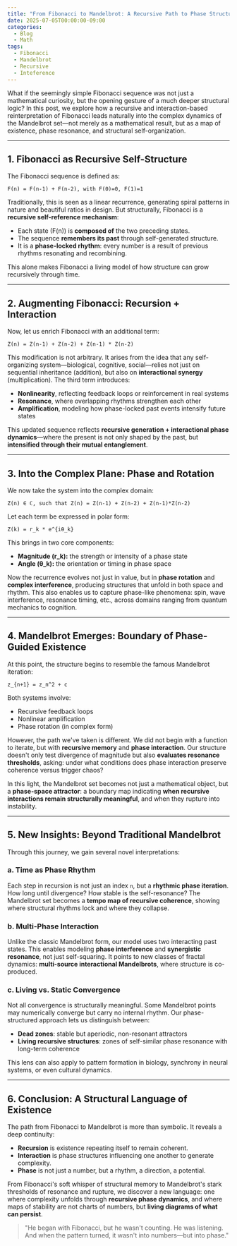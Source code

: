 ```yaml
---
title: "From Fibonacci to Mandelbrot: A Recursive Path to Phase Structure"
date: 2025-07-05T00:00:00-09:00
categories:
  - Blog
  - Math
tags:
  - Fibonacci
  - Mandelbrot 
  - Recursive
  - Inteference
---
```


What if the seemingly simple Fibonacci sequence was not just a mathematical curiosity, but the opening gesture of a much deeper structural logic? In this post, we explore how a recursive and interaction-based reinterpretation of Fibonacci leads naturally into the complex dynamics of the Mandelbrot set—not merely as a mathematical result, but as a map of existence, phase resonance, and structural self-organization.

---

## 1. Fibonacci as Recursive Self-Structure

The Fibonacci sequence is defined as:

```
F(n) = F(n-1) + F(n-2), with F(0)=0, F(1)=1
```

Traditionally, this is seen as a linear recurrence, generating spiral patterns in nature and beautiful ratios in design. But structurally, Fibonacci is a **recursive self-reference mechanism**:

- Each state (F(n)) is **composed of** the two preceding states.
- The sequence **remembers its past** through self-generated structure.
- It is a **phase-locked rhythm**: every number is a result of previous rhythms resonating and recombining.

This alone makes Fibonacci a living model of how structure can grow recursively through time.

---

## 2. Augmenting Fibonacci: Recursion + Interaction

Now, let us enrich Fibonacci with an additional term:

```
Z(n) = Z(n-1) + Z(n-2) + Z(n-1) * Z(n-2)
```

This modification is not arbitrary. It arises from the idea that any self-organizing system—biological, cognitive, social—relies not just on sequential inheritance (addition), but also on **interactional synergy** (multiplication). The third term introduces:

- **Nonlinearity**, reflecting feedback loops or reinforcement in real systems
- **Resonance**, where overlapping rhythms strengthen each other
- **Amplification**, modeling how phase-locked past events intensify future states

This updated sequence reflects **recursive generation + interactional phase dynamics**—where the present is not only shaped by the past, but **intensified through their mutual entanglement**.

---

## 3. Into the Complex Plane: Phase and Rotation

We now take the system into the complex domain:

```
Z(n) ∈ ℂ, such that Z(n) = Z(n-1) + Z(n-2) + Z(n-1)*Z(n-2)
```

Let each term be expressed in polar form:

```
Z(k) = r_k * e^{iθ_k}
```

This brings in two core components:

- **Magnitude (r_k):** the strength or intensity of a phase state
- **Angle (θ_k):** the orientation or timing in phase space

Now the recurrence evolves not just in value, but in **phase rotation** and **complex interference**, producing structures that unfold in both space and rhythm. This also enables us to capture phase-like phenomena: spin, wave interference, resonance timing, etc., across domains ranging from quantum mechanics to cognition.

---

## 4. Mandelbrot Emerges: Boundary of Phase-Guided Existence

At this point, the structure begins to resemble the famous Mandelbrot iteration:

```
z_{n+1} = z_n^2 + c
```

Both systems involve:

- Recursive feedback loops
- Nonlinear amplification
- Phase rotation (in complex form)

However, the path we've taken is different. We did not begin with a function to iterate, but with **recursive memory** and **phase interaction**. Our structure doesn't only test divergence of magnitude but also **evaluates resonance thresholds**, asking: under what conditions does phase interaction preserve coherence versus trigger chaos?

In this light, the Mandelbrot set becomes not just a mathematical object, but a **phase-space attractor**: a boundary map indicating **when recursive interactions remain structurally meaningful**, and when they rupture into instability.

---

## 5. New Insights: Beyond Traditional Mandelbrot

Through this journey, we gain several novel interpretations:

### a. Time as Phase Rhythm

Each step in recursion is not just an index `n`, but a **rhythmic phase iteration**. How long until divergence? How stable is the self-resonance? The Mandelbrot set becomes a **tempo map of recursive coherence**, showing where structural rhythms lock and where they collapse.

### b. Multi-Phase Interaction

Unlike the classic Mandelbrot form, our model uses two interacting past states. This enables modeling **phase interference** and **synergistic resonance**, not just self-squaring. It points to new classes of fractal dynamics: **multi-source interactional Mandelbrots**, where structure is co-produced.

### c. Living vs. Static Convergence

Not all convergence is structurally meaningful. Some Mandelbrot points may numerically converge but carry no internal rhythm. Our phase-structured approach lets us distinguish between:

- **Dead zones**: stable but aperiodic, non-resonant attractors
- **Living recursive structures**: zones of self-similar phase resonance with long-term coherence

This lens can also apply to pattern formation in biology, synchrony in neural systems, or even cultural dynamics.

---

## 6. Conclusion: A Structural Language of Existence

The path from Fibonacci to Mandelbrot is more than symbolic. It reveals a deep continuity:

- **Recursion** is existence repeating itself to remain coherent.
- **Interaction** is phase structures influencing one another to generate complexity.
- **Phase** is not just a number, but a rhythm, a direction, a potential.

From Fibonacci's soft whisper of structural memory to Mandelbrot's stark thresholds of resonance and rupture, we discover a new language: one where complexity unfolds through **recursive phase dynamics**, and where maps of stability are not charts of numbers, but **living diagrams of what can persist**.

> "He began with Fibonacci, but he wasn't counting. He was listening. And when the pattern turned, it wasn't into numbers—but into phase."

